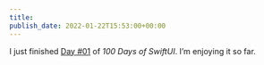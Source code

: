 ```yaml
---
title: 
publish_date: 2022-01-22T15:53:00+00:00
---
```


I just finished [Day #01](https://www.hackingwithswift.com/100/swiftui/1) of *100 Days of SwiftUI*. I’m enjoying it so far.
